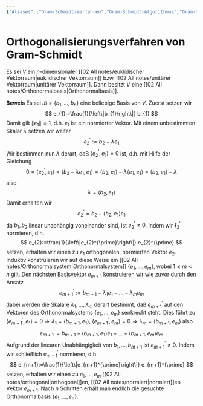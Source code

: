 ```yaml
---
{"Aliases":["Gram-Schmidt-Verfahren","Gram-Schmidt-Algorithmus","Gram-Schmidt"],"tags":["LinA/euklidischeUnitäreVektorräume"],"dg-publish":true,"permalink":"/02-all-notes/orthogonalisierungsverfahren-von-gram-schmidt/","dgHomeLink":true,"dgPassFrontmatter":true}
---
```


# Orthogonalisierungsverfahren von Gram-Schmidt

Es sei $V$ ein $n$-dimensionaler [[02 All notes/euklidischer Vektorraum|euklidischer Vektorraum]] bzw. [[02 All notes/unitärer Vektorraum|unitärer Vektorraum]]. Dann besitzt $V$ eine [[02 All notes/Orthonormalbasis|Orthonormalbasis]]. 

**Beweis**
Es sei $\mathcal{B}=\left\{b_{1}, \ldots, b_{n}\right\}$ eine beliebige Basis von $V$. Zuerst setzen wir
$$
e_{1}:=\frac{1}{\left\|b_{1}\right\|} b_{1}
$$
Damit gilt $\left\|e_{1}\right\|=1$, d.h. $e_{1}$ ist ein normierter Vektor. Mit einem unbestimmten Skalar $\lambda$ setzen wir weiter
$$
e_{2}^{\prime}:=b_{2}-\lambda e_{1}
$$
Wir bestimmen nun $\lambda$ derart, daB $\left\langle e_{2}^{\prime}, e_{1}\right\rangle=0$ ist, d.h. mit Hilfe der Gleichung
$$
0=\left\langle e_{2}^{\prime}, e_{1}\right\rangle=\left\langle b_{2}-\lambda e_{1}, e_{1}\right\rangle=\left\langle b_{2}, e_{1}\right\rangle-\lambda\left\langle e_{1}, e_{1}\right\rangle=\left\langle b_{2}, e_{1}\right\rangle-\lambda
$$
also
$$
\lambda=\left\langle b_{2}, e_{1}\right\rangle
$$
Damit erhalten wir
$$
e_{2}^{\prime}=b_{2}-\left\langle b_{2}, e_{1}\right\rangle e_{1}
$$
da $b_{1}, b_{2}$ linear unabhängig voneinander sind, ist $e_{2}^{\prime} \neq 0$. Indem wir $\ell_{2}^{\prime}$ normieren, d.h.
$$
e_{2}:=\frac{1}{\left\|e_{2}^{\prime}\right\|} e_{2}^{\prime}
$$
setzen, erhalten wir einen zu $e_{1}$ orthogonalen, normierten Vektor $e_{2}$.
Induktiv konstruieren wir auf diese Weise ein [[02 All notes/Orthonormalsystem|Orthonormalsystem]] $\left\{e_{1}, \ldots, e_{m}\right\}$, wobei $1 \leq m<n$ gilt. Den nächsten Basisvektor $e_{m+1}$ konstruieren wir wie zuvor durch den Ansatz
$$
e_{m+1}^{\prime}:=b_{m+1}-\lambda_{1} e_{1}-\ldots-\lambda_{m} e_{m}
$$
dabei werden die Skalare $\lambda_{1}, \ldots, \lambda_{m}$ derart bestimmt, daß $e_{m+1}^{\prime}$ auf den Vektoren des Orthonormalsystems $\left\{e_{1}, \ldots, e_{m}\right\}$ senkrecht steht. Dies führt zu
$\left\langle e_{m+1}^{\prime}, e_{1}\right\rangle=0 \Longrightarrow \lambda_{1}=\left\langle b_{m+1}, e_{1}\right\rangle$,
$\left\langle e_{m+1}^{\prime}, e_{m}\right\rangle=0 \Longrightarrow \lambda_{m}=\left\langle b_{m+1}, e_{m}\right\rangle$
also
$$
e_{m+1}^{\prime}=b_{m+1}-\left\langle b_{m+1}, e_{1}\right\rangle e_{1}-\ldots-\left\langle b_{m+1}, e_{m}\right\rangle e_{m}
$$
Aufgrund der linearen Unabhängigkeit von $b_{1}, \ldots, b_{m+1}$ ist $e_{m+1}^{\prime} \neq 0$. Indem wir schließlich $e_{m+1}^{\prime}$ normieren, d.h.
$$
e_{m+1}:=\frac{1}{\left\|e_{m+1}^{\prime}\right\|} e_{m+1}^{\prime}
$$
setzen, erhalten wir einen zu $e_{1}, \ldots, e_{m}$ [[02 All notes/orthogonal|orthogonal]]en, [[02 All notes/normiert|normiert]]en Vektor $e_{m+1}$. Nach $n$ Schritten erhält man endlich die gesuchte Orthonormalbasis $\left\{e_{1}, \ldots, e_{n}\right\}$.
